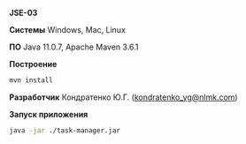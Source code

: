 **JSE-03**

**Системы**
Windows, Mac, Linux

**ПО**
Java 11.0.7, Apache Maven 3.6.1

**Построение**
```bash
mvn install
```

**Разработчик**
Кондратенко Ю.Г. (kondratenko_yg@nlmk.com)

**Запуск приложения**
```bash
java -jar ./task-manager.jar
```